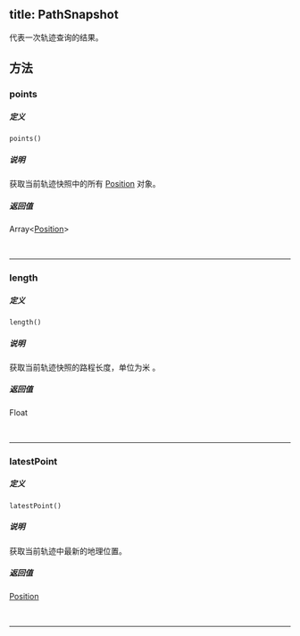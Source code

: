title: PathSnapshot
---

代表一次轨迹查询的结果。


## 方法

### points

##### 定义

`points()`

##### 说明

获取当前轨迹快照中的所有 [Position](Position.html) 对象。

##### 返回值

Array<[Position](Position.html)>

</br>

---

### length

##### 定义

`length()`

##### 说明

获取当前轨迹快照的路程长度，单位为米 。

##### 返回值

Float

</br>

---

### latestPoint

##### 定义

`latestPoint()`

##### 说明

获取当前轨迹中最新的地理位置。

##### 返回值

[Position](Position.html)

</br>

---

